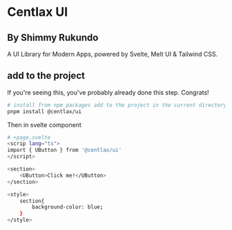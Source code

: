 # Centlax UI

## By Shimmy Rukundo

A UI Library for Modern Apps, powered by Svelte, Melt UI & Tailwind CSS.

## add to the project

If you're seeing this, you've probably already done this step. Congrats!

```bash
# install from npm packages add to the project in the current directory
pnpm install @centlax/ui
```

Then in svelte component

```bash
# +page.svelte
<scrip lang="ts">
import { UButton } from '@centlax/ui'
</script>

<section>
    <UButton>Click me!</UButton>
</section>

<style>
    section{
        background-color: blue;
    }
</style>
```

